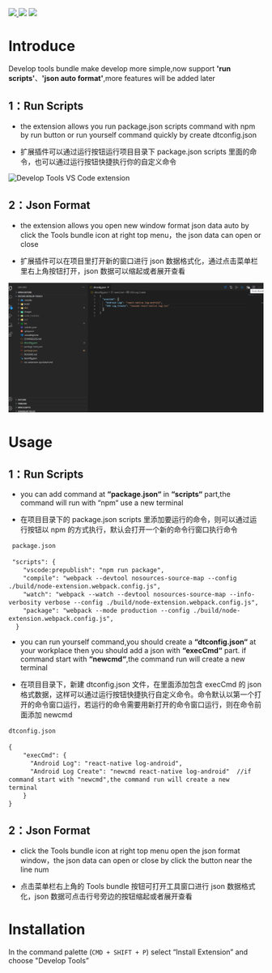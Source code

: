 <a href="https://marketplace.visualstudio.com/items?itemName=leach-chen.vscode-develop-tools#overview"><img src="https://vsmarketplacebadge.apphb.com/version/leach-chen.vscode-develop-tools.svg" /> <img src="https://vsmarketplacebadge.apphb.com/installs-short/leach-chen.vscode-develop-tools.svg" /></a> <a href="https://marketplace.visualstudio.com/items?itemName=leach-chen.vscode-develop-tools#review-details"><img src="https://vsmarketplacebadge.apphb.com/rating-star/leach-chen.vscode-develop-tools.svg" /></a>

# Introduce

Develop tools bundle make develop more simple,now support **'run scripts'**、**'json auto format'**,more features will be added later

## **1：Run Scripts**

- the extension allows you run package.json scripts command with npm by run button or run yourself command quickly by create dtconfig.json

- 扩展插件可以通过运行按钮运行项目目录下 package.json scripts 里面的命令，也可以通过运行按钮快捷执行你的自定义命令

![Develop Tools VS Code extension](./images/runscript.gif)

## **2：Json Format**

- the extension allows you open new window format json data auto by click the Tools bundle icon at right top menu，the json data can open or close

- 扩展插件可以在项目里打开新的窗口进行 json 数据格式化，通过点击菜单栏里右上角按钮打开，json 数据可以缩起或者展开查看

![Develop Tools VS Code extension](./images/jsonformat.gif)

# Usage

## **1：Run Scripts**

- you can add command at **“package.json“** in **“scripts“** part,the command will run with “npm“ use a new terminal

- 在项目目录下的 package.json scripts 里添加要运行的命令，则可以通过运行按钮以 npm 的方式执行，默认会打开一个新的命令行窗口执行命令

```
 package.json

 "scripts": {
    "vscode:prepublish": "npm run package",
    "compile": "webpack --devtool nosources-source-map --config ./build/node-extension.webpack.config.js",
    "watch": "webpack --watch --devtool nosources-source-map --info-verbosity verbose --config ./build/node-extension.webpack.config.js",
    "package": "webpack --mode production --config ./build/node-extension.webpack.config.js",
  }
```

- you can run yourself command,you should create a **“dtconfig.json“** at your workplace then you should add a json with **“execCmd“** part. if command start with **“newcmd“**,the command run will create a new terminal

- 在项目目录下，新建 dtconfig.json 文件，在里面添加包含 execCmd 的 json 格式数据，这样可以通过运行按钮快捷执行自定义命令。命令默认以第一个打开的命令窗口运行，若运行的命令需要用新打开的命令窗口运行，则在命令前面添加 newcmd

```
dtconfig.json

{
    "execCmd": {
      "Android Log": "react-native log-android",
	  "Android Log Create": "newcmd react-native log-android"  //if command start with "newcmd",the command run will create a new  terminal
    }
}
```

## **2：Json Format**

- click the Tools bundle icon at right top menu open the json format window，the json data can open or close by click the button near the line num

- 点击菜单栏右上角的 Tools bundle 按钮可打开工具窗口进行 json 数据格式化，json 数据可点击行号旁边的按钮缩起或者展开查看

# Installation

In the command palette (`CMD + SHIFT + P`) select “Install Extension” and choose "Develop Tools”
